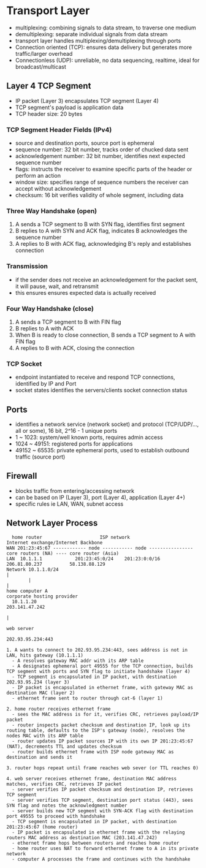 # Transport Layer

- multiplexing: combining signals to data stream, to traverse one medium
- demultiplexing: separate individual signals from data stream
- transport layer handles multiplexing/demultiplexing through ports
- Connection oriented (TCP): ensures data delivery but generates more traffic/larger overhead
- Connectionless (UDP): unreliable, no data sequencing, realtime, ideal for broadcast/multicast

## Layer 4 TCP Segment

- IP packet (Layer 3) encapsulates TCP segment (Layer 4)
- TCP segment's payload is application data
- TCP header size: 20 bytes

### TCP Segment Header Fields (IPv4)

- source and destination ports, source port is ephemeral
- sequence number: 32 bit number, tracks order of chucked data sent
- acknowledgement number: 32 bit number, identifies next expected sequence number
- flags: instructs the receiver to examine specific parts of the header or perform an action
- window size: specifies range of sequence numbers the receiver can accept without acknowledgement
- checksum: 16 bit verifies validity of whole segment, including data

### Three Way Handshake (open)

1. A sends a TCP segment to B with SYN flag, identifies first segment
1. B replies to A with SYN and ACK flag, indicates B acknowledges the sequence number
1. A replies to B with ACK flag, acknowledging B's reply and establishes connection

### Transmission

- if the sender does not receive an acknowledgement for the packet sent, it will pause, wait, and retransmit
- this ensures ensures expected data is actually received

### Four Way Handshake (close)

1. A sends a TCP segment to B with FIN flag
1. B replies to A with ACK
1. When B is ready to close connection, B sends a TCP segment to A with FIN flag
1. A replies to B with ACK, closing the connection

### TCP Socket

- endpoint instantiated to receive and respond TCP connections, identified by IP and Port
- socket states identifies the servers/clients socket connection status

## Ports

- identifies a network service (network socket) and protocol (TCP/UDP/..., all or some), 16 bit, 2^16 - 1 unique ports
- 1 ~ 1023: system/well known ports, requires admin access
- 1024 ~ 49151: registered ports for applications
- 49152 ~ 65535: private ephemeral ports, used to establish outbound traffic (source port)

## Firewall

- blocks traffic from entering/accessing network
- can be based on IP (Layer 3), port (Layer 4), application (Layer 4+)
- specific rules ie LAN, WAN, subnet access

## Network Layer Process

```text
  home router                     ISP network                        Internet exchange/Internet Backbone
WAN 201:23:45:67 ------------ node ----------- node ---------------- core routers (NA) ---- core router (Asia)
LAN  10.1.1.1            201:23:45:0/24    201:23:0:0/16             206.81.80.237          58.138.88.129
Network 10.1.1.0/24                                                                                |
        |                                                                                          |
home computer A                                                                        corporate hosting provider
  10.1.1.20                                                                                   203.141.47.242
                                                                                                   |
                                                                                               web server
                                                                                            202.93.95.234:443

1. A wants to connect to 202.93.95.234:443, sees address is not in LAN, hits gateway (10.1.1.1)
  - A resolves gateway MAC addr with its ARP table
  - A designates ephemeral port 49555 for the TCP connection, builds TCP segment with ports and SYN flag to initiate handshake (layer 4)
  - TCP segment is encapsulated in IP packet, with destination 202.93.95.234 (layer 3)
  - IP packet is encapsulated in ethernet frame, with gateway MAC as destination MAC (layer 2)
  - ethernet frame sent to router through cat-6 (layer 1)

2. home router receives ethernet frame
  - sees the MAC address is for it, verifies CRC, retrieves payload/IP packet
  - router inspects packet checksum and destination IP, look up its routing table, defaults to the ISP's gateway (node), resolves the nodes MAC with its ARP table
  - router updates IP packet sources IP with its own IP 201:23:45:67 (NAT), decrements TTL and updates checksum
  - router builds ethernet frame with ISP node gateway MAC as destination and sends it

3. router hops repeat until frame reaches web sever (or TTL reaches 0)

4. web server receives ethernet frame, destination MAC address matches, verifies CRC, retrieves IP packet
  - server verifies IP packet checksum and destination IP, retrieves TCP segment
  - server verifies TCP segment, destination port status (443), sees SYN flag and notes the acknowledgment number
  - server builds new TCP segment with SYN-ACK flag with destination port 49555 to proceed with handshake
  - TCP segment is encapsulated in IP packet, with destination 201:23:45:67 (home router)
  - IP packet is encapsulated in ethernet frame with the relaying routers MAC address as destination MAC (203.141.47.242)
  - ethernet frame hops between routers and reaches home router
  - home router uses NAT to forward ethernet frame to A in its private network
  - computer A processes the frame and continues with the handshake
```
